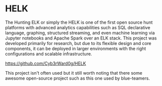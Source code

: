 # HELK

The Hunting ELK or simply the HELK is one of the first open source hunt platforms with advanced analytics capabilities such as SQL declarative language, graphing, structured streaming, and even machine learning via Jupyter notebooks and Apache Spark over an ELK stack. This project was developed primarily for research, but due to its flexible design and core components, it can be deployed in larger environments with the right configurations and scalable infrastructure.

https://github.com/Cyb3rWard0g/HELK

This project isn't often used but it still worth noting that there some awesome open-source project such as this one used by blue-teamers.